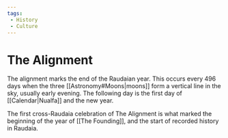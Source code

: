 ```yaml
---
tags:
 - History
 - Culture
---
```



# The Alignment 

The alignment marks the end of the Raudaian year. This occurs every 496 days when the three [[Astronomy#Moons|moons]] form a vertical line in the sky, usually early evening. The following day is the first day of [[Calendar|Nualfa]] and the new year. 

The first cross-Raudaia celebration of The Alignment is what marked the beginning of the year of [[The Founding]], and the start of recorded history in Raudaia. 